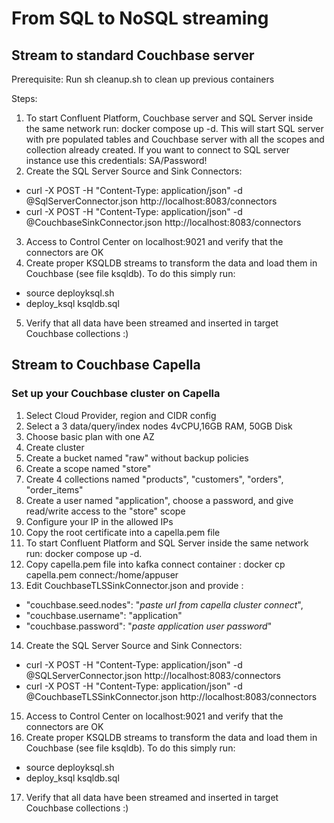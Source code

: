 # From SQL to NoSQL streaming

## Stream to standard Couchbase server
Prerequisite:
Run sh cleanup.sh to clean up previous containers

Steps:
1) To start Confluent Platform, Couchbase server and SQL Server inside the same network run: docker compose up -d. This will start SQL server with pre populated tables and Couchbase server with all the scopes and collection already created. If you want to connect to SQL server instance use this credentials: SA/Password!
2) Create the SQL Server Source and Sink Connectors:
*  curl -X POST -H "Content-Type: application/json" -d @SqlServerConnector.json http://localhost:8083/connectors  
 *  curl -X POST -H "Content-Type: application/json" -d @CouchbaseSinkConnector.json http://localhost:8083/connectors
3) Access to Control Center on localhost:9021 and verify that the connectors are OK
4) Create proper KSQLDB streams to transform the data and load them in Couchbase (see file ksqldb). To do this simply run:
  - source deployksql.sh
  - deploy_ksql ksqldb.sql
5) Verify that all data have been streamed and inserted in target Couchbase collections :)

## Stream to Couchbase Capella

### Set up your Couchbase cluster on Capella
01) Select Cloud Provider, region and CIDR config
02) Select a 3 data/query/index nodes 4vCPU,16GB RAM, 50GB Disk
03) Choose basic plan with one AZ
04) Create cluster
05) Create a bucket named "raw" without backup policies
06) Create a scope named "store"
07) Create 4 collections named "products", "customers", "orders", "order_items"
08) Create a user named "application", choose a password, and give read/write access to the "store" scope
09) Configure your IP in the allowed IPs
10) Copy the root certificate into a capella.pem file
11) To start Confluent Platform and SQL Server inside the same network run: docker compose up -d. 
12) Copy capella.pem file into kafka connect container : docker cp capella.pem connect:/home/appuser
13) Edit CouchbaseTLSSinkConnector.json and provide :
 * "couchbase.seed.nodes": "*paste url from capella cluster connect*",
 * "couchbase.username": "application"
 * "couchbase.password": "*paste application user password*"
14) Create the SQL Server Source and Sink Connectors:
 * curl -X POST -H "Content-Type: application/json" -d @SQLServerConnector.json http://localhost:8083/connectors  
 * curl -X POST -H "Content-Type: application/json" -d @CouchbaseTLSSinkConnector.json http://localhost:8083/connectors
15) Access to Control Center on localhost:9021 and verify that the connectors are OK
16) Create proper KSQLDB streams to transform the data and load them in Couchbase (see file ksqldb). To do this simply run:
  - source deployksql.sh
  - deploy_ksql ksqldb.sql
17) Verify that all data have been streamed and inserted in target Couchbase collections :)

